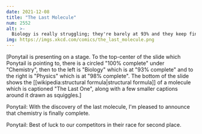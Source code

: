 ```yaml
---
date: 2021-12-08
title: "The Last Molecule"
num: 2552
alt: >-
  Biology is really struggling; they're barely at 93% and they keep finding more ants.
img: https://imgs.xkcd.com/comics/the_last_molecule.png
---
```

[Ponytail is presenting on a stage. To the top-center of the slide which Ponytail is pointing to, there is a circled "100% complete" under "Chemistry", then to the left is "Biology" which is at "93% complete" and to the right is "Physics" which is at "98% complete". The bottom of the slide shows the [[wikipedia:structural formula|structural formula]] of a molecule which is captioned "The Last One", along with a few smaller captions around it drawn as squiggles.]

Ponytail: With the discovery of the last molecule, I'm pleased to announce that chemistry is finally complete.

Ponytail: Best of luck to our competitors in their race for second place.